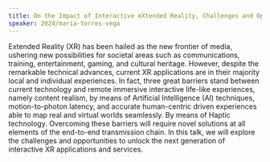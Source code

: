```yaml
---
title: On the Impact of Interactive eXtended Reality, Challenges and Opportunities
speaker: 2024/maria-torres-vega
---
```


Extended Reality (XR) has been hailed as the new frontier of media, ushering new possibilities for societal areas such as communications, training, entertainment, gaming, and cultural heritage. However, despite the remarkable technical advances, current XR applications are in their majority local and individual experiences. In fact, three great barriers stand between current technology and remote immersive interactive life-like experiences, namely content realism, by means of Artificial Intelligence (AI) techniques, motion-to-photon latency, and accurate human-centric driven experiences able to map real and virtual worlds seamlessly. By means of Haptic technology. Overcoming these barriers will require novel solutions at all elements of the end-to-end transmission chain. In this talk, we will explore the challenges and opportunities to unlock the next generation of interactive XR applications and services.
